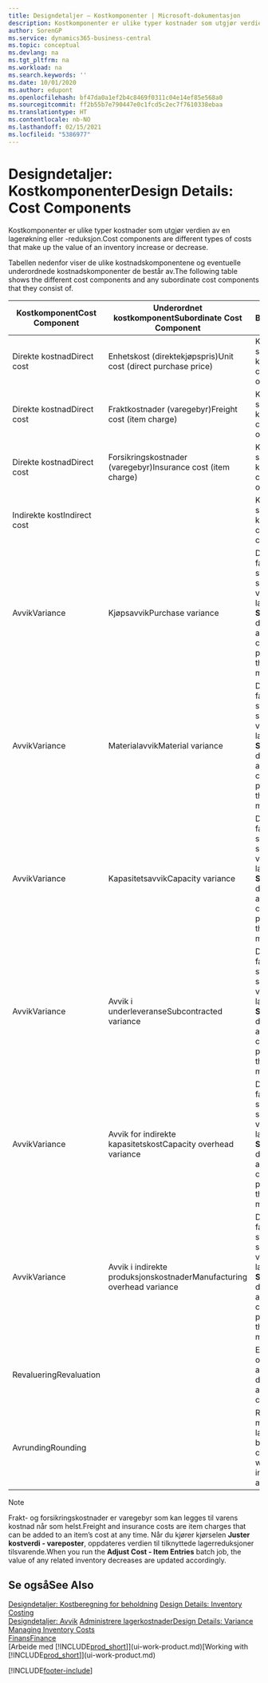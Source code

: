 ```yaml
---
title: Designdetaljer – Kostkomponenter | Microsoft-dokumentasjon
description: Kostkomponenter er ulike typer kostnader som utgjør verdien av en lagerøkning eller -reduksjon.
author: SorenGP
ms.service: dynamics365-business-central
ms.topic: conceptual
ms.devlang: na
ms.tgt_pltfrm: na
ms.workload: na
ms.search.keywords: ''
ms.date: 10/01/2020
ms.author: edupont
ms.openlocfilehash: bf47da0a1ef2b4c8469f0311c04e14ef85e568a0
ms.sourcegitcommit: ff2b55b7e790447e0c1fcd5c2ec7f7610338ebaa
ms.translationtype: HT
ms.contentlocale: nb-NO
ms.lasthandoff: 02/15/2021
ms.locfileid: "5386977"
---
```

# <a name="design-details-cost-components"></a><span data-ttu-id="6c68c-103">Designdetaljer: Kostkomponenter</span><span class="sxs-lookup"><span data-stu-id="6c68c-103">Design Details: Cost Components</span></span>
<span data-ttu-id="6c68c-104">Kostkomponenter er ulike typer kostnader som utgjør verdien av en lagerøkning eller -reduksjon.</span><span class="sxs-lookup"><span data-stu-id="6c68c-104">Cost components are different types of costs that make up the value of an inventory increase or decrease.</span></span>  

 <span data-ttu-id="6c68c-105">Tabellen nedenfor viser de ulike kostnadskomponentene og eventuelle underordnede kostnadskomponenter de består av.</span><span class="sxs-lookup"><span data-stu-id="6c68c-105">The following table shows the different cost components and any subordinate cost components that they consist of.</span></span>  

|<span data-ttu-id="6c68c-106">Kostkomponent</span><span class="sxs-lookup"><span data-stu-id="6c68c-106">Cost Component</span></span>|<span data-ttu-id="6c68c-107">Underordnet kostkomponent</span><span class="sxs-lookup"><span data-stu-id="6c68c-107">Subordinate Cost Component</span></span>|<span data-ttu-id="6c68c-108">Beskrivelse</span><span class="sxs-lookup"><span data-stu-id="6c68c-108">Description</span></span>|  
|--------------------|--------------------------------|---------------------------------------|  
|<span data-ttu-id="6c68c-109">Direkte kostnad</span><span class="sxs-lookup"><span data-stu-id="6c68c-109">Direct cost</span></span>|<span data-ttu-id="6c68c-110">Enhetskost (direktekjøpspris)</span><span class="sxs-lookup"><span data-stu-id="6c68c-110">Unit cost (direct purchase price)</span></span>|<span data-ttu-id="6c68c-111">Kostnader som kan spores til et kostobjekt.</span><span class="sxs-lookup"><span data-stu-id="6c68c-111">Cost that can be traced to a cost object.</span></span>|  
|<span data-ttu-id="6c68c-112">Direkte kostnad</span><span class="sxs-lookup"><span data-stu-id="6c68c-112">Direct cost</span></span>|<span data-ttu-id="6c68c-113">Fraktkostnader (varegebyr)</span><span class="sxs-lookup"><span data-stu-id="6c68c-113">Freight cost (item charge)</span></span>|<span data-ttu-id="6c68c-114">Kostnader som kan spores til et kostobjekt.</span><span class="sxs-lookup"><span data-stu-id="6c68c-114">Cost that can be traced to a cost object.</span></span>|  
|<span data-ttu-id="6c68c-115">Direkte kostnad</span><span class="sxs-lookup"><span data-stu-id="6c68c-115">Direct cost</span></span>|<span data-ttu-id="6c68c-116">Forsikringskostnader (varegebyr)</span><span class="sxs-lookup"><span data-stu-id="6c68c-116">Insurance cost (item charge)</span></span>|<span data-ttu-id="6c68c-117">Kostnader som kan spores til et kostobjekt.</span><span class="sxs-lookup"><span data-stu-id="6c68c-117">Cost that can be traced to a cost object.</span></span>|  
|<span data-ttu-id="6c68c-118">Indirekte kost</span><span class="sxs-lookup"><span data-stu-id="6c68c-118">Indirect cost</span></span>||<span data-ttu-id="6c68c-119">Kostnad som ikke kan spores til et kostobjekt.</span><span class="sxs-lookup"><span data-stu-id="6c68c-119">Cost that cannot be traced to a cost object.</span></span>|  
|<span data-ttu-id="6c68c-120">Avvik</span><span class="sxs-lookup"><span data-stu-id="6c68c-120">Variance</span></span>|<span data-ttu-id="6c68c-121">Kjøpsavvik</span><span class="sxs-lookup"><span data-stu-id="6c68c-121">Purchase variance</span></span>|<span data-ttu-id="6c68c-122">Differansen mellom faktiske kostnader og standardkostnader, som bare bokføres for varer som bruker lagermetoden **Standard**.</span><span class="sxs-lookup"><span data-stu-id="6c68c-122">The difference between actual and standard costs, which is only posted for items using the **Standard** costing method.</span></span>|  
|<span data-ttu-id="6c68c-123">Avvik</span><span class="sxs-lookup"><span data-stu-id="6c68c-123">Variance</span></span>|<span data-ttu-id="6c68c-124">Materialavvik</span><span class="sxs-lookup"><span data-stu-id="6c68c-124">Material variance</span></span>|<span data-ttu-id="6c68c-125">Differansen mellom faktiske kostnader og standardkostnader, som bare bokføres for varer som bruker lagermetoden **Standard**.</span><span class="sxs-lookup"><span data-stu-id="6c68c-125">The difference between actual and standard costs, which is only posted for items using the **Standard** costing method.</span></span>|  
|<span data-ttu-id="6c68c-126">Avvik</span><span class="sxs-lookup"><span data-stu-id="6c68c-126">Variance</span></span>|<span data-ttu-id="6c68c-127">Kapasitetsavvik</span><span class="sxs-lookup"><span data-stu-id="6c68c-127">Capacity variance</span></span>|<span data-ttu-id="6c68c-128">Differansen mellom faktiske kostnader og standardkostnader, som bare bokføres for varer som bruker lagermetoden **Standard**.</span><span class="sxs-lookup"><span data-stu-id="6c68c-128">The difference between actual and standard costs, which is only posted for items using the **Standard** costing method.</span></span>|  
|<span data-ttu-id="6c68c-129">Avvik</span><span class="sxs-lookup"><span data-stu-id="6c68c-129">Variance</span></span>|<span data-ttu-id="6c68c-130">Avvik i underleveranse</span><span class="sxs-lookup"><span data-stu-id="6c68c-130">Subcontracted variance</span></span>|<span data-ttu-id="6c68c-131">Differansen mellom faktiske kostnader og standardkostnader, som bare bokføres for varer som bruker lagermetoden **Standard**.</span><span class="sxs-lookup"><span data-stu-id="6c68c-131">The difference between actual and standard costs, which is only posted for items using the **Standard** costing method.</span></span>|  
|<span data-ttu-id="6c68c-132">Avvik</span><span class="sxs-lookup"><span data-stu-id="6c68c-132">Variance</span></span>|<span data-ttu-id="6c68c-133">Avvik for indirekte kapasitetskost</span><span class="sxs-lookup"><span data-stu-id="6c68c-133">Capacity overhead variance</span></span>|<span data-ttu-id="6c68c-134">Differansen mellom faktiske kostnader og standardkostnader, som bare bokføres for varer som bruker lagermetoden **Standard**.</span><span class="sxs-lookup"><span data-stu-id="6c68c-134">The difference between actual and standard costs, which is only posted for items using the **Standard** costing method.</span></span>|  
|<span data-ttu-id="6c68c-135">Avvik</span><span class="sxs-lookup"><span data-stu-id="6c68c-135">Variance</span></span>|<span data-ttu-id="6c68c-136">Avvik i indirekte produksjonskostnader</span><span class="sxs-lookup"><span data-stu-id="6c68c-136">Manufacturing overhead variance</span></span>|<span data-ttu-id="6c68c-137">Differansen mellom faktiske kostnader og standardkostnader, som bare bokføres for varer som bruker lagermetoden **Standard**.</span><span class="sxs-lookup"><span data-stu-id="6c68c-137">The difference between actual and standard costs, which is only posted for items using the **Standard** costing method.</span></span>|  
|<span data-ttu-id="6c68c-138">Revaluering</span><span class="sxs-lookup"><span data-stu-id="6c68c-138">Revaluation</span></span>||<span data-ttu-id="6c68c-139">En nedskrivning eller oppskrivning av den aktuelle lagerverdien.</span><span class="sxs-lookup"><span data-stu-id="6c68c-139">A depreciation or appreciation of the current inventory value.</span></span>|  
|<span data-ttu-id="6c68c-140">Avrunding</span><span class="sxs-lookup"><span data-stu-id="6c68c-140">Rounding</span></span>||<span data-ttu-id="6c68c-141">Rest som skyldes måten verdsetting av lagerreduksjoner beregnes på.</span><span class="sxs-lookup"><span data-stu-id="6c68c-141">Residuals caused by the way in which valuation of inventory decreases are calculated.</span></span>|  

> [!NOTE]  
>  <span data-ttu-id="6c68c-142">Frakt- og forsikringskostnader er varegebyr som kan legges til varens kostnad når som helst.</span><span class="sxs-lookup"><span data-stu-id="6c68c-142">Freight and insurance costs are item charges that can be added to an item’s cost at any time.</span></span> <span data-ttu-id="6c68c-143">Når du kjører kjørselen **Juster kostverdi - vareposter**, oppdateres verdien til tilknyttede lagerreduksjoner tilsvarende.</span><span class="sxs-lookup"><span data-stu-id="6c68c-143">When you run the **Adjust Cost - Item Entries** batch job, the value of any related inventory decreases are updated accordingly.</span></span>  

## <a name="see-also"></a><span data-ttu-id="6c68c-144">Se også</span><span class="sxs-lookup"><span data-stu-id="6c68c-144">See Also</span></span>  
 <span data-ttu-id="6c68c-145">[Designdetaljer: Kostberegning for beholdning](design-details-inventory-costing.md) </span><span class="sxs-lookup"><span data-stu-id="6c68c-145">[Design Details: Inventory Costing](design-details-inventory-costing.md) </span></span>  
 <span data-ttu-id="6c68c-146">[Designdetaljer: Avvik](design-details-variance.md) [Administrere lagerkostnader](finance-manage-inventory-costs.md)</span><span class="sxs-lookup"><span data-stu-id="6c68c-146">[Design Details: Variance](design-details-variance.md) [Managing Inventory Costs](finance-manage-inventory-costs.md)</span></span>  
 [<span data-ttu-id="6c68c-147">Finans</span><span class="sxs-lookup"><span data-stu-id="6c68c-147">Finance</span></span>](finance.md)  
 <span data-ttu-id="6c68c-148">[Arbeide med [!INCLUDE[prod_short](includes/prod_short.md)]](ui-work-product.md)</span><span class="sxs-lookup"><span data-stu-id="6c68c-148">[Working with [!INCLUDE[prod_short](includes/prod_short.md)]](ui-work-product.md)</span></span>  


[!INCLUDE[footer-include](includes/footer-banner.md)]